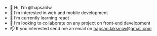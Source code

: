 - 👋 Hi, I’m @hapsarilw
- 👀 I’m interested in web and mobile development
- 🌱 I’m currently learning react
- 💞️ I’m looking to collaborate on any project on front-end development
- 📫 If you interested send me an email on hapsari.laksmiw@gmail.com

<!---
hapsarilw/hapsarilw is a ✨ special ✨ repository because its `README.md` (this file) appears on your GitHub profile.
You can click the Preview link to take a look at your changes.
--->
